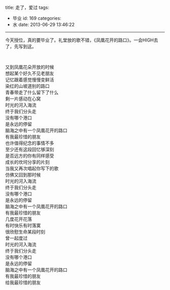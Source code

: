 title: 走了，爱过
tags:
  - 毕业
id: 169
categories:
  - 水
date: 2013-06-29 13:46:22
---

今天授位，真的要毕业了。礼堂放的歌不错，《凤凰花开的路口》。一会HIGH去了，先写到这。

&nbsp;
<div>又到凤凰花朵开放的时候</div>
<div>想起某个好久不见老朋友</div>
<div>记忆跟着感觉慢慢变鲜活</div>
<div>染红的山坡道别的路口</div>
<div>青春带走了什么留下了什么</div>
<div>剩一片感动在心窝</div>
<div>时光的河入海流</div>
<div>终于我们分头走</div>
<div>没有哪个港口</div>
<div>是永远的停留</div>
<div>脑海之中有一个凤凰花开的路口</div>
<div>有我最珍惜的朋友</div>
<div>也许值得纪念的事情不多</div>
<div>至少还有这段回忆够深刻</div>
<div>是否远方的你有同样感受</div>
<div>成长的坎坷分享的片刻</div>
<div>当我又再次唱起你写下的歌</div>
<div>仿佛又回到那时候</div>
<div>时光的河入海流</div>
<div>终于我们分头走</div>
<div>没有哪个港口</div>
<div>是永远的停留</div>
<div>脑海之中有一个凤凰花开的路口</div>
<div>有我最珍惜的朋友</div>
<div>几度花开花落</div>
<div>有时快乐有时落寞</div>
<div>很欣慰生命某段时刻</div>
<div>曾一起度过</div>
<div>时光的河入海流</div>
<div>终于我们分头走</div>
<div>没有哪个港口</div>
<div>是永远的停留</div>
<div>脑海之中有一个凤凰花开的路口</div>
<div>有我最珍惜的朋友</div>
<div>给我最珍惜的朋友</div>
<div style="text-align: justify;"></div>